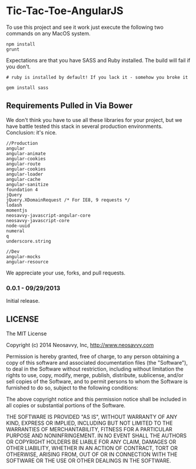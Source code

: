 Tic-Tac-Toe-AngularJS
=====================

To use this project and see it work just execute the following two commands
on any MacOS system.

```
npm install
grunt
```

Expectations are that you have SASS and Ruby installed. The build will fail if you don't.

    # ruby is installed by default! If you lack it - somehow you broke it

```
gem install sass
```

## Requirements Pulled in Via Bower

We don't think you have to use all these libraries for your project, but we have battle tested this stack in several production environments. Conclusion: it's nice.

```
//Production
angular
angular-animate
angular-cookies
angular-route
angular-cookies
angular-loader
angular-cache
angular-sanitize
foundation 4
jQuery
jQuery.XDomainRequest /* For IE8, 9 requests */
lodash
momentjs
neosavvy-javascript-angular-core
neosavvy-javascript-core
node-uuid
numeral
q
underscore.string

//Dev
angular-mocks
angular-resource
```

We appreciate your use, forks, and pull requests.


### 0.0.1 - 09/29/2013

Initial release.

## LICENSE

The MIT License

Copyright (c) 2014 Neosavvy, Inc, http://www.neosavvy.com

Permission is hereby granted, free of charge, to any person obtaining a copy
of this software and associated documentation files (the "Software"), to deal
in the Software without restriction, including without limitation the rights
to use, copy, modify, merge, publish, distribute, sublicense, and/or sell
copies of the Software, and to permit persons to whom the Software is
furnished to do so, subject to the following conditions:

The above copyright notice and this permission notice shall be included in
all copies or substantial portions of the Software.

THE SOFTWARE IS PROVIDED "AS IS", WITHOUT WARRANTY OF ANY KIND, EXPRESS OR
IMPLIED, INCLUDING BUT NOT LIMITED TO THE WARRANTIES OF MERCHANTABILITY,
FITNESS FOR A PARTICULAR PURPOSE AND NONINFRINGEMENT. IN NO EVENT SHALL THE
AUTHORS OR COPYRIGHT HOLDERS BE LIABLE FOR ANY CLAIM, DAMAGES OR OTHER
LIABILITY, WHETHER IN AN ACTION OF CONTRACT, TORT OR OTHERWISE, ARISING FROM,
OUT OF OR IN CONNECTION WITH THE SOFTWARE OR THE USE OR OTHER DEALINGS IN
THE SOFTWARE.
